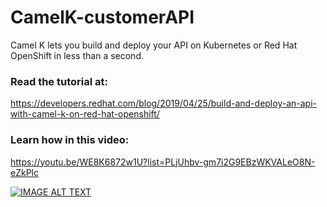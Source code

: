 # CamelK-customerAPI

Camel K lets you build and deploy your API on Kubernetes or Red Hat OpenShift in less than a second. 

### Read the tutorial at: 

https://developers.redhat.com/blog/2019/04/25/build-and-deploy-an-api-with-camel-k-on-red-hat-openshift/

### Learn how in this video:

https://youtu.be/WE8K6872w1U?list=PLjUhbv-gm7i2G9EBzWKVALeO8N-eZkPlc

[![IMAGE ALT TEXT](http://img.youtube.com/vi/YOUTUBE_VIDEO_ID_HERE/0.jpg)](http://www.youtube.com/watch?v=WE8K6872w1U "How to build and deploy an API with Camel K on OpenShift")
